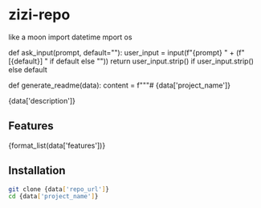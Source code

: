 # zizi-repo
like a moon
import datetime
mport os

def ask_input(prompt, default=""):
    user_input = input(f"{prompt} " + (f"[{default}] " if default else ""))
    return user_input.strip() if user_input.strip() else default

def generate_readme(data):
    content = f"""# {data['project_name']}

{data['description']}

## Features
{format_list(data['features'])}

## Installation
```bash
git clone {data['repo_url']}
cd {data['project_name']}

